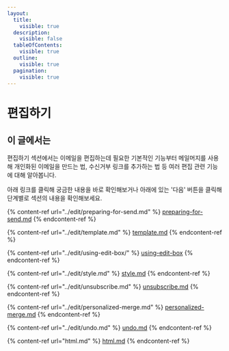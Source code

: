 ```yaml
---
layout:
  title:
    visible: true
  description:
    visible: false
  tableOfContents:
    visible: true
  outline:
    visible: true
  pagination:
    visible: true
---
```


# 편집하기

## 이 글에서는

편집하기 섹션에서는 이메일을 편집하는데 필요한 기본적인 기능부터 메일머지를 사용해 개인화된 이메일을 만드는 법, 수신거부 링크를 추가하는 법 등 여러 편집 관련 기능에 대해 알아봅니다.

아래 링크를 클릭해 궁금한 내용을 바로 확인해보거나 아래에 있는 '다음' 버튼을 클릭해 단계별로 섹션의 내용을 확인해보세요.

{% content-ref url="../edit/preparing-for-send.md" %}
[preparing-for-send.md](../edit/preparing-for-send.md)
{% endcontent-ref %}

{% content-ref url="../edit/template.md" %}
[template.md](../edit/template.md)
{% endcontent-ref %}

{% content-ref url="../edit/using-edit-box/" %}
[using-edit-box](../edit/using-edit-box/)
{% endcontent-ref %}

{% content-ref url="../edit/style.md" %}
[style.md](../edit/style.md)
{% endcontent-ref %}

{% content-ref url="../edit/unsubscribe.md" %}
[unsubscribe.md](../edit/unsubscribe.md)
{% endcontent-ref %}

{% content-ref url="../edit/personalized-merge.md" %}
[personalized-merge.md](../edit/personalized-merge.md)
{% endcontent-ref %}

{% content-ref url="../edit/undo.md" %}
[undo.md](../edit/undo.md)
{% endcontent-ref %}

{% content-ref url="html.md" %}
[html.md](html.md)
{% endcontent-ref %}

